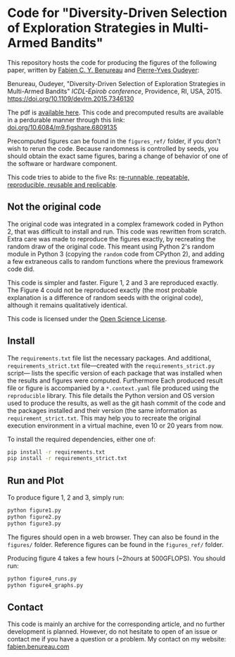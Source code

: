 # Code for "Diversity-Driven Selection of Exploration Strategies in Multi-Armed Bandits"

This repository hosts the code for producing the figures of the following
paper, written by [Fabien C. Y. Benureau](https://fabien.benureau.com) and
[Pierre-Yves Oudeyer](http://www.pyoudeyer.com/):

Benureau, Oudeyer, "Diversity-Driven Selection of Exploration Strategies in
Multi-Armed Bandits" *ICDL-Epirob conference*, Providence, RI, USA, 2015.
https://doi.org/10.1109/devlrn.2015.7346130

The pdf is [available here](https://fabien.benureau.com/docs/icdl2015.pdf). This code and precomputed results are available in a perdurable manner through this link: [doi.org/10.6084/m9.figshare.6809135](https://doi.org/10.6084/m9.figshare.6809135)

Precomputed figures can be found in the `figures_ref/` folder, if you don't wish
to rerun the code. Because randomness is controlled by seeds, you should obtain
the exact same figures, baring a change of behavior of one of the software or
hardware component.

This code tries to abide to the five Rs: [re-runnable, repeatable, reproducible,
reusable and replicable](https://doi.org/10.3389/fninf.2017.00069).

## Not the original code

The original code was integrated in a complex framework coded in Python 2, that
was difficult to install and run. This code was rewritten from scratch. Extra
care was made to reproduce the figures exactly, by recreating the random draw of
the original code. This meant using Python 2's random module in Python 3
(copying the `random` code from CPython 2), and adding a few extraneous calls to
random functions where the previous framework code did.

This code is simpler and faster. Figure 1, 2 and 3 are reproduced exactly.
The Figure 4 could not be reproduced exactly (the most probable explanation is
a difference of random seeds with the original code), although it remains
qualitatively identical.

This code is licensed under the
[Open Science License](http://fabien.benureau.com/openscience).


## Install

The `requirements.txt` file list the necessary packages. And additional,
`requirements_strict.txt` file—created with the `requirements_strict.py` script—
lists the specific version of each package that was installed when the
results and figures were computed. Furthermore Each produced result file or figure
is accompanied by a `*.context.yaml` file produced using the `reproducible`
library. This file details the Python version and OS version used to produce the
results, as well as the git hash commit of the code and the packages installed
and their version (the same information as `requirement_strict.txt`. This may
help you to recreate the original execution environment in a virtual machine,
even 10 or 20 years from now.

To install the required dependencies, either one of:
```bash
pip install -r requirements.txt
pip install -r requirements_strict.txt
```


## Run and Plot

To produce figure 1, 2 and 3, simply run:
```bash
python figure1.py
python figure2.py
python figure3.py
```
The figures should open in a web browser. They can also be found in the
`figures/` folder. Reference figures can be found in the `figures_ref/` folder.

Producing figure 4 takes a few hours (~2hours at 500GFLOPS). You should run:
```bash
python figure4_runs.py
python figure4_graphs.py
```


## Contact

This code is mainly an archive for the corresponding article, and no further
development is planned. However, do not hesitate to open of an issue or contact
me if you have a question or a problem. My contact on my website:
[fabien.benureau.com](https://fabien.benureau.com)
